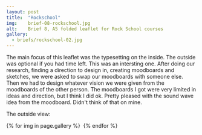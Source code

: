 ```yaml
---
layout: post
title:  "Rockschool"
img:    brief-08-rockschool.jpg
alt:	Brief 8, A5 folded leaflet for Rock School courses
gallery:
  - briefs/rockschool-02.jpg
---
```

The main focus of this leaflet was the typesetting on the inside. The outside was optional if you had time left.
This was an intersting one. After doing our research, finding a direction to design in, creating moodboards and sketches, we were asked to swap our moodboards with someone else. Then we had to design whatever vision we were given from the moodboards of the other person. The moodboards I got were very limited in ideas and direction, but I think I did ok. Pretty pleased with the sound wave idea from the moodboard. Didn't think of that on mine. 

The outside view:
<div class="gallery">
	{% for img in page.gallery %}
	  	<img src="{{ site.baseurl }}/{{ img }}" alt="">
	{% endfor %}
</div>
